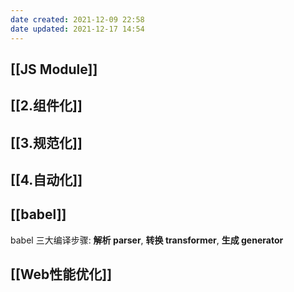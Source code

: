 ```yaml
---
date created: 2021-12-09 22:58
date updated: 2021-12-17 14:54
---
```


## [[JS Module]]

## [[2.组件化]]

## [[3.规范化]]

## [[4.自动化]]

## [[babel]]
babel 三大编译步骤: **解析 parser**, **转换 transformer**, **生成 generator**

## [[Web性能优化]]
